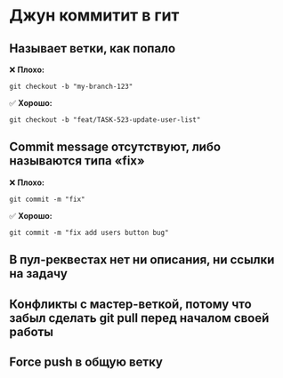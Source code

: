 # Джун коммитит в гит

## Называет ветки, как попало

❌ **Плохо:**

```
git checkout -b "my-branch-123"
```

✅ **Хорошо:**

```
git checkout -b "feat/TASK-523-update-user-list"
```

## Commit message отсутствуют, либо называются типа «fix»

❌ **Плохо:**

```
git commit -m "fix"
```

✅ **Хорошо:**

```
git commit -m "fix add users button bug"
```

## В пул-реквестах нет ни описания, ни ссылки на задачу

## Конфликты с мастер-веткой, потому что забыл сделать git pull перед началом своей работы

## Force push в общую ветку
